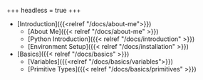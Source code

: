 +++
headless = true
+++

- [Introduction]({{<relref "/docs/about-me">}})
  - [About Me]({{< relref "/docs/about-me" >}})
  - [Python Introduction]({{< relref "/docs/introduction" >}})
  - [Environment Setup]({{< relref "/docs/installation" >}})
- [Basics]({{< relref "/docs/basics" >}})
  - [Variables]({{<relref "/docs/basics/variables">}})
  - [Primitive Types]({{< relref "/docs/basics/primitives" >}})
